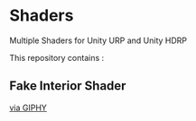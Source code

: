 # Shaders
Multiple Shaders for Unity URP and Unity HDRP

This repository contains :
## Fake Interior Shader
<a href="https://giphy.com/gifs/VFT9Jv5NBmO6EZ6fuS">via GIPHY</a>
